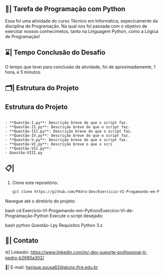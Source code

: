 ## 📄| Tarefa de Programação com Python
 
   Essa foi uma atividade do curso Técnico em Informática, especicamente da disciplina de Programação. Na qual nos foi passada com o objetivo de exercitar nossos conhecimetos, tanto na Linguagem Python, como a Lógica de Programação!

## ⌛| Tempo Conclusão do Desafio

   O tempo que levei para conclusão da atividade, foi de aproximadamente, 1 hora, e 5 minutos.
   
## 🗂️| Estrutura do Projeto

## Estrutura do Projeto

```

- **Questão-I.py**: Descrição breve do que o script faz.
- **Questão-II.py**: Descrição breve do que o script faz.
- **Questão-III.py**: Descrição breve do que o script faz.
- **Questão-IV.py**: Descrição breve do que o script faz.
- **Questão-V.py**: Descrição breve do que o script faz.
- **Questão-VI.py**: Descrição breve o que o scri
- **Questão-VII.py**: 
- Questão-VIII.py

```
 
## 📋| 

1. Clone este repositório:
   ```bash
   git clone https://github.com/P4dro-Dev/Exercicio-VI-Progamando-em-Python.git
Navegue até o diretório do projeto:

bash
cd Exercicio-VI-Progamando-em-Python/Exercício-VI-de-Programação-Python
Execute o script desejado:

bash
python Questão-I.py
Requisitos
Python 3.x
   
## 📱| Contato

 🌐| Linkedin: https://www.linkedin.com/in/-dev-suporte-profissional-ti-pedro-b2680a302/

 📩| E-mail: herique.sousa62@aluno.ifce.edu.br
